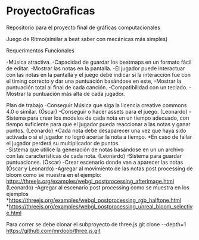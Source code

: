 # ProyectoGraficas
Repositorio para el proyecto final de gráficas computacionales

Juego de Ritmo(similar a beat saber con mecánicas más simples)

Requerimentos Funcionales

  -Música atractiva.
  -Capacidad de guardar los beatmaps en un formato fácil de editar. 
  -Mostrar las notas en la pantalla.
  -El jugador puede interactuar con las notas en la pantalla y el juego debe indicar si la interacción fue con el timing correcto y dar una puntuación basándose en este, 
  -Mostrar la puntuación total al final de cada canción. 
  -Compatibilidad con un teclado.
  -Mostrar la puntuación más alta de cada jugador. 

Plan de trabajo
  -Conseguir Música que siga la licencia  creative commons 4.0 o similar. (Óscar)
  -Conseguir o hacer assets para el juego. (Leonardo)
   -Sistema para crear los modelos de cada nota en un tiempo adecuado, con tiempo suficiente para que el jugador pueda reaccionar a las notas y ganar puntos. (Leonardo)
      *Cada nota debe desaparecer una vez que haya sido activada o si el jugador no logró acertar la nota a tiempo. 
      *En caso de fallar el jugador perderá su multiplicador de puntos.  
  -Sistema que utilice la generación de notas basándose en un un archivo con las características de cada nota. (Leonardo)
  -Sistema para guardar puntuaciones. (Óscar)
  -Crear escenario donde van a aparecer las notas (Óscar y Leonardo)
  -Agregar al movimiento de las notas post processing de bloom como se muestra en el ejemplo: https://threejs.org/examples/webgl_postprocessing_afterimage.html (Leonardo)
  -Agregar al escenario post processing como se muestra en los ejemplos
    *https://threejs.org/examples/webgl_postprocessing_rgb_halftone.html
    *https://threejs.org/examples/webgl_postprocessing_unreal_bloom_selective.html
    
    
    
Para correr se debe clonar el subproyecto de three.js
git clone --depth=1 https://github.com/mrdoob/three.js.git
